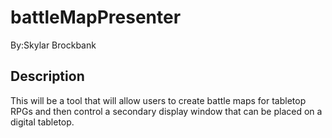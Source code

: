 # battleMapPresenter

By:Skylar Brockbank

## Description
This will be a tool that will allow users to create battle maps for tabletop RPGs and then control a secondary display window that can be placed on a digital tabletop.
